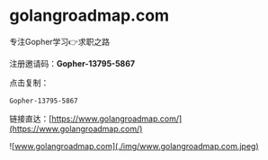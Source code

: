 # golangroadmap.com

专注Gopher学习👉求职之路

注册邀请码：**Gopher-13795-5867**

点击复制：
```
Gopher-13795-5867
```

链接直达：[https://www.golangroadmap.com/](https://www.golangroadmap.com/)

![www.golangroadmap.com](./img/www.golangroadmap.com.jpeg)

